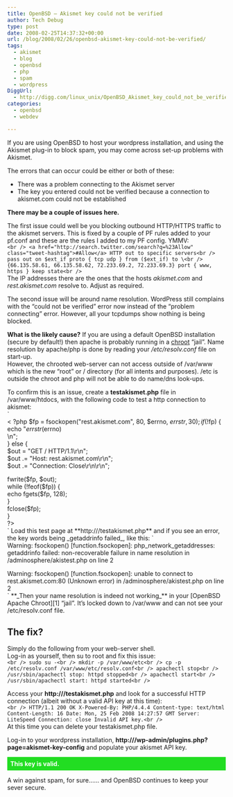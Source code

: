 ```yaml
---
title: OpenBSD – Akismet key could not be verified
author: Tech Debug
type: post
date: 2008-02-25T14:37:32+00:00
url: /blog/2008/02/26/openbsd-akismet-key-could-not-be-verified/
tags:
  - akismet
  - blog
  - openbsd
  - php
  - spam
  - wordpress
DiggUrl:
  - http://digg.com/linux_unix/OpenBSD_Akismet_key_could_not_be_verified
categories:
  - openbsd
  - webdev

---
```

If you are using OpenBSD to host your wordpress installation, and using the Akismet plug-in to block spam, you may come across set-up problems with Akismet.

The errors that can occur could be either or both of these:

  * There was a problem connecting to the Akismet server
  * The key you entered could not be verified because a connection to akismet.com could not be established

**There may be a couple of issues here.**  
<!--more-->

The first issue could well be you blocking outbound HTTP/HTTPS traffic to the akismet servers. This is fixed by a couple of PF rules added to your pf.conf and these are the rules I added to my PF config. YMMV:  
`<br />
<a href="http://search.twitter.com/search?q=%23Allow" class="tweet-hashtag">#Allow</a> HTTP out to specific servers<br />
pass out on $ext_if proto { tcp udp } from ($ext_if) to \<br />
{66.135.58.61, 66.135.58.62, 72.233.69.2, 72.233.69.3} port { www, https } keep state<br />
`  
The IP addresses there are the ones that the hosts _akismet.com_ and _rest.akismet.com_ resolve to. Adjust as required.

The second issue will be around name resolution. WordPress still complains with the &#8220;could not be verified&#8221; error now instead of the &#8220;problem connecting&#8221; error. However, all your tcpdumps show nothing is being blocked.

**What is the likely cause?** If you are using a default OpenBSD installation (secure by default!) then apache is probably running in a [chroot][1] &#8220;jail&#8221;. Name resolution by apache/php is done by reading your _/etc/resolv.conf_ file on start-up.  
However, the chrooted web-server can not access outside of /var/www which is the new &#8220;root&#8221; or / directory (for all intents and purposes). /etc is outside the chroot and php will not be able to do name/dns look-ups.

To confirm this is an issue, create a **testakismet.php** file in /var/www/htdocs, with the following code to test a http connection to akismet:  
`<br />
< ?php
$fp = fsockopen("rest.akismet.com", 80, $errno, $errstr, 30);
if (!$fp) {
        echo "$errstr ($errno)<br />\n";<br />
} else {<br />
        $out = "GET / HTTP/1.1\r\n";<br />
        $out .= "Host: rest.akismet.com\r\n";<br />
        $out .= "Connection: Close\r\n\r\n";</p>
<p>        fwrite($fp, $out);<br />
        while (!feof($fp)) {<br />
                echo fgets($fp, 128);<br />
        }<br />
        fclose($fp);<br />
}<br />
?><br />
`  
Load this test page at **http://<yourhost>/testakismet.php** and if you see an error, the key words being _getaddrinfo failed_, like this:  
`<br />
Warning: fsockopen() [function.fsockopen]: php_network_getaddresses: getaddrinfo failed: non-recoverable failure in name resolution in /adminosphere/akistest.php on line 2</p>
<p>Warning: fsockopen() [function.fsockopen]: unable to connect to rest.akismet.com:80 (Unknown error) in /adminosphere/akistest.php on line 2<br />
`  
**_Then your name resolution is indeed not working_** in your [OpenBSD Apache Chroot][1] &#8220;jail&#8221;. It&#8217;s locked down to /var/www and can not see your /etc/resolv.conf file.

## The fix?

Simply do the following from your web-server shell.  
Log-in as yourself, then su to root and fix this issue:  
`<br />
sudo su -<br />
mkdir -p /var/www/etc<br />
cp -p /etc/resolv.conf /var/www/etc/resolv.conf<br />
apachectl stop<br />
/usr/sbin/apachectl stop: httpd stopped<br />
apachectl start<br />
/usr/sbin/apachectl start: httpd started<br />
` 

Access your **http://<yourhost>/testakismet.php** and look for a successful HTTP connection (albeit without a valid API key at this time):  
`<br />
HTTP/1.1 200 OK X-Powered-By: PHP/4.4.4 Content-type: text/html Content-Length: 16 Date: Mon, 25 Feb 2008 14:27:57 GMT Server: LiteSpeed Connection: close Invalid API key.<br />
`  
At this time you can delete your testakismet.php file.

Log-in to your wordpress installation, **http://<yourhost>/wp-admin/plugins.php?page=akismet-key-config** and populate your akismet API key.

<p style="padding: .5em; background-color: #2d2; color: #fff; font-weight: bold;">
  This key is valid.
</p>

A win against spam, for sure&#8230;&#8230; and OpenBSD continues to keep your sever secure.

 [1]: http://www.openbsd.org/faq/faq10.html#httpdchroot